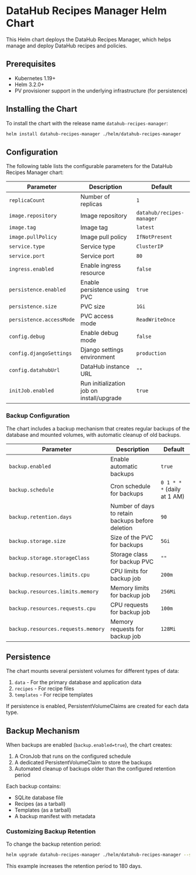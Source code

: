# DataHub Recipes Manager Helm Chart

This Helm chart deploys the DataHub Recipes Manager, which helps manage and deploy DataHub recipes and policies.

## Prerequisites

- Kubernetes 1.19+
- Helm 3.2.0+
- PV provisioner support in the underlying infrastructure (for persistence)

## Installing the Chart

To install the chart with the release name `datahub-recipes-manager`:

```bash
helm install datahub-recipes-manager ./helm/datahub-recipes-manager
```

## Configuration

The following table lists the configurable parameters for the DataHub Recipes Manager chart:

| Parameter                              | Description                                                                      | Default                  |
|----------------------------------------|----------------------------------------------------------------------------------|--------------------------|
| `replicaCount`                         | Number of replicas                                                               | `1`                      |
| `image.repository`                     | Image repository                                                                 | `datahub/recipes-manager` |
| `image.tag`                            | Image tag                                                                        | `latest`                 |
| `image.pullPolicy`                     | Image pull policy                                                                | `IfNotPresent`           |
| `service.type`                         | Service type                                                                     | `ClusterIP`              |
| `service.port`                         | Service port                                                                     | `80`                     |
| `ingress.enabled`                      | Enable ingress resource                                                          | `false`                  |
| `persistence.enabled`                  | Enable persistence using PVC                                                     | `true`                   |
| `persistence.size`                     | PVC size                                                                         | `1Gi`                    |
| `persistence.accessMode`               | PVC access mode                                                                  | `ReadWriteOnce`          |
| `config.debug`                         | Enable debug mode                                                                | `false`                  |
| `config.djangoSettings`                | Django settings environment                                                      | `production`             |
| `config.datahubUrl`                    | DataHub instance URL                                                            | `""`                     |
| `initJob.enabled`                      | Run initialization job on install/upgrade                                       | `true`                   |

### Backup Configuration

The chart includes a backup mechanism that creates regular backups of the database and mounted volumes, with automatic cleanup of old backups.

| Parameter                              | Description                                                                      | Default                  |
|----------------------------------------|----------------------------------------------------------------------------------|--------------------------|
| `backup.enabled`                       | Enable automatic backups                                                         | `true`                   |
| `backup.schedule`                      | Cron schedule for backups                                                        | `0 1 * * *` (daily at 1 AM) |
| `backup.retention.days`                | Number of days to retain backups before deletion                                | `90`                     |
| `backup.storage.size`                  | Size of the PVC for backups                                                     | `5Gi`                    |
| `backup.storage.storageClass`          | Storage class for backup PVC                                                    | `""`                     |
| `backup.resources.limits.cpu`          | CPU limits for backup job                                                       | `200m`                   |
| `backup.resources.limits.memory`       | Memory limits for backup job                                                    | `256Mi`                  |
| `backup.resources.requests.cpu`        | CPU requests for backup job                                                     | `100m`                   |
| `backup.resources.requests.memory`     | Memory requests for backup job                                                  | `128Mi`                  |

## Persistence

The chart mounts several persistent volumes for different types of data:

1. `data` - For the primary database and application data
2. `recipes` - For recipe files
3. `templates` - For recipe templates

If persistence is enabled, PersistentVolumeClaims are created for each data type.

## Backup Mechanism

When backups are enabled (`backup.enabled=true`), the chart creates:

1. A CronJob that runs on the configured schedule
2. A dedicated PersistentVolumeClaim to store the backups
3. Automated cleanup of backups older than the configured retention period

Each backup contains:
- SQLite database file
- Recipes (as a tarball)
- Templates (as a tarball)
- A backup manifest with metadata

### Customizing Backup Retention

To change the backup retention period:

```bash
helm upgrade datahub-recipes-manager ./helm/datahub-recipes-manager --set backup.retention.days=180
```

This example increases the retention period to 180 days. 